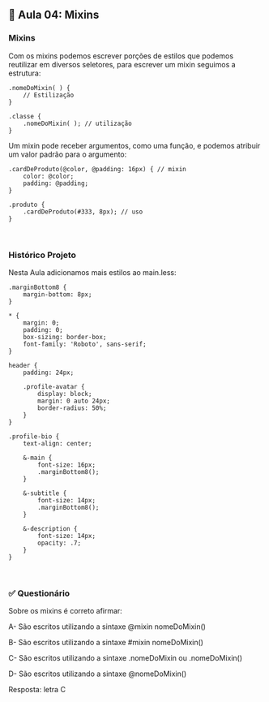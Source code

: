 ## 📝 Aula 04: Mixins
### Mixins
Com os mixins podemos escrever porções de estilos que podemos reutilizar em diversos seletores, para escrever um mixin seguimos a estrutura:
```
.nomeDoMixin( ) {
    // Estilização
}

.classe {
    .nomeDoMixin( ); // utilização
}
```
Um mixin pode receber argumentos, como uma função, e podemos atribuir um valor padrão para o argumento:
```
.cardDeProduto(@color, @padding: 16px) { // mixin
    color: @color;
    padding: @padding;
}

.produto {
    .cardDeProduto(#333, 8px); // uso
}
```

<br>

### Histórico Projeto
Nesta Aula adicionamos mais estilos ao main.less:
```
.marginBottom8 {
    margin-bottom: 8px;
}

* {
    margin: 0;
    padding: 0;
    box-sizing: border-box;
    font-family: 'Roboto', sans-serif;
}

header {
    padding: 24px;

    .profile-avatar {
        display: block;
        margin: 0 auto 24px;
        border-radius: 50%;
    }
}

.profile-bio {
    text-align: center;

    &-main {
        font-size: 16px;
        .marginBottom8();
    }

    &-subtitle {
        font-size: 14px;
        .marginBottom8();
    }

    &-description {
        font-size: 14px;
        opacity: .7;
    }
}
```

<br>

### ✅ Questionário
Sobre os mixins é correto afirmar:

A- São escritos utilizando a sintaxe @mixin nomeDoMixin()

B- São escritos utilizando a sintaxe #mixin nomeDoMixin()

C- São escritos utilizando a sintaxe .nomeDoMixin ou .nomeDoMixin()

D- São escritos utilizando a sintaxe @nomeDoMixin()  

Resposta: letra C